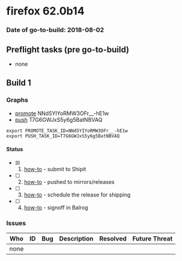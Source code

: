# firefox 62.0b14

### Date of go-to-build: 2018-08-02

## Preflight tasks (pre go-to-build)
- none

## Build 1  

### Graphs
* [promote](https://tools.taskcluster.net/push-inspector/#/NNd5YIYoRMW3OFr__-hE1w) NNd5YIYoRMW3OFr__-hE1w
* [push](https://tools.taskcluster.net/push-inspector/#/T7G6GWJxS5y6g5BatNBVAQ) T7G6GWJxS5y6g5BatNBVAQ
```
export PROMOTE_TASK_ID=NNd5YIYoRMW3OFr__-hE1w
export PUSH_TASK_ID=T7G6GWJxS5y6g5BatNBVAQ
```


#### Status
- [x] 1.  [how-to](https://wiki.mozilla.org/Release:Release_Automation_on_Mercurial:Starting_a_Release#Submit_to_Ship_It)  - submit to Shipit
- [ ] 2.  [how-to](https://github.com/mozilla-releng/releasewarrior-2.0/blob/master/docs/release-promotion/desktop/howto.md#push-artifacts-to-releases-directory)  - pushed to mirrors/releases
- [ ] 3.  [how-to](https://github.com/mozilla-releng/releasewarrior-2.0/blob/master/docs/release-promotion/desktop/howto.md#ship-the-release)  - schedule the release for shipping
- [ ] 4.  [how-to](https://github.com/mozilla-releng/releasewarrior-2.0/blob/master/docs/release-promotion/desktop/howto.md#obtain-sign-offs-for-changes)  - signoff in Balrog

### Issues
| Who                 | ID               | Bug                                                                 | Description                | Resolved                | Future Threat                |
| ------------------- | ---------------- | ------------------------------------------------------------------- | -------------------------- | ----------------------- | ---------------------------- |
| none | | | | | |

